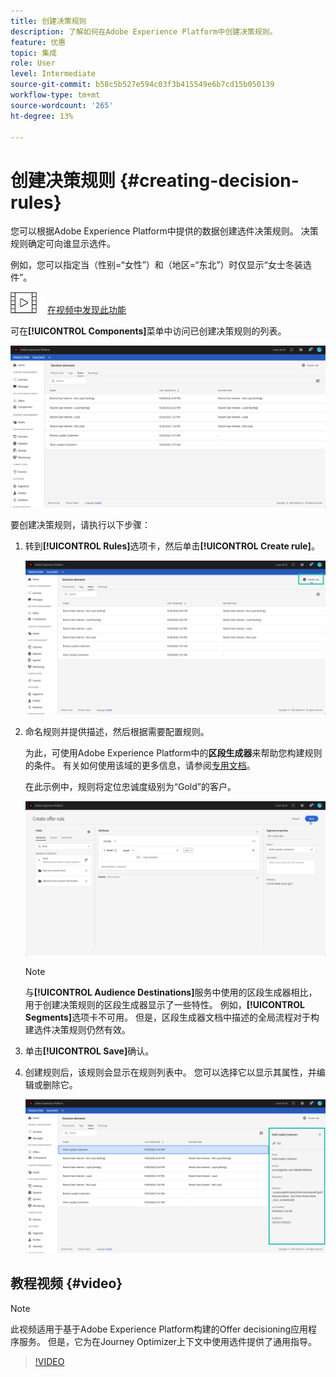 ```yaml
---
title: 创建决策规则
description: 了解如何在Adobe Experience Platform中创建决策规则。
feature: 优惠
topic: 集成
role: User
level: Intermediate
source-git-commit: b58c5b527e594c03f3b415549e6b7cd15b050139
workflow-type: tm+mt
source-wordcount: '265'
ht-degree: 13%

---
```


# 创建决策规则 {#creating-decision-rules}

您可以根据Adobe Experience Platform中提供的数据创建选件决策规则。 决策规则确定可向谁显示选件。

例如，您可以指定当（性别=“女性”）和（地区=“东北”）时仅显示“女士冬装选件”。

![](../../assets/do-not-localize/how-to-video.png) [在视频中发现此功能](#video)

可在&#x200B;**[!UICONTROL Components]**&#x200B;菜单中访问已创建决策规则的列表。

![](../../assets/decision_rules_list.png)

要创建决策规则，请执行以下步骤：

1. 转到&#x200B;**[!UICONTROL Rules]**&#x200B;选项卡，然后单击&#x200B;**[!UICONTROL Create rule]**。

   ![](../../assets/offers_decision_rule_creation.png)

1. 命名规则并提供描述，然后根据需要配置规则。

   为此，可使用Adobe Experience Platform中的&#x200B;**区段生成器**&#x200B;来帮助您构建规则的条件。 有关如何使用该域的更多信息，请参阅[专用文档](https://experienceleague.adobe.com/docs/experience-platform/segmentation/ui/segment-builder.html)。

   在此示例中，规则将定位忠诚度级别为“Gold”的客户。

   ![](../../assets/offers_decision_rule_creation_segment.png)

   >[!NOTE]
   >
   >与&#x200B;**[!UICONTROL Audience Destinations]**&#x200B;服务中使用的区段生成器相比，用于创建决策规则的区段生成器显示了一些特性。 例如，**[!UICONTROL Segments]**&#x200B;选项卡不可用。 但是，区段生成器文档中描述的全局流程对于构建选件决策规则仍然有效。

1. 单击&#x200B;**[!UICONTROL Save]**&#x200B;确认。

1. 创建规则后，该规则会显示在规则列表中。 您可以选择它以显示其属性，并编辑或删除它。

   ![](../../assets/rule_created.png)

## 教程视频 {#video}

>[!NOTE]
>
>此视频适用于基于Adobe Experience Platform构建的Offer decisioning应用程序服务。 但是，它为在Journey Optimizer上下文中使用选件提供了通用指导。

>[!VIDEO](https://video.tv.adobe.com/v/329373?quality=12)
